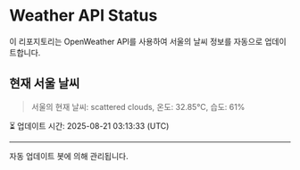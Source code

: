 
# Weather API Status

이 리포지토리는 OpenWeather API를 사용하여 서울의 날씨 정보를 자동으로 업데이트합니다.

## 현재 서울 날씨
> 서울의 현재 날씨: scattered clouds, 온도: 32.85°C, 습도: 61%

⏳ 업데이트 시간: 2025-08-21 03:13:33 (UTC)

---
자동 업데이트 봇에 의해 관리됩니다.
